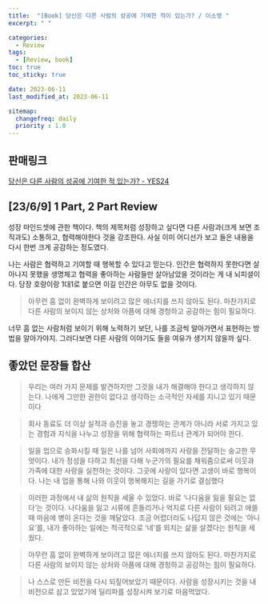 ```yaml
---
title:  "[Book] 당신은 다른 사람의 성공에 기여한 적이 있는가? / 이소영 "
excerpt: " "

categories:
  - Review
tags:
  - [Review, book]
toc: true
toc_sticky: true

date: 2023-06-11
last_modified_at: 2023-06-11

sitemap:
  changefreq: daily
  priority : 1.0
---
```


## 판매링크

[당신은 다른 사람의 성공에 기여한 적 있는가?  - YES24](https://www.yes24.com/Product/Goods/98832816?pid=123487&cosemkid=go16167258984152368&gclid=CjwKCAjw4ZWkBhA4EiwAVJXwqYBPetEzi0p3kM249b-cr72xA0nGZzNxXgCgwOIBLcTAiFCDNtJdwRoCdP4QAvD_BwE)

## **[23/6/9] 1 Part, 2 Part Review**

성장 마인드셋에 관한 책이다. 책의 제목처럼 성장하고 싶다면 다른 사람과(크게 보면 조직과도) 소통하고, 협력해야한다 것을 강조한다. 사실 이미 어디선가 보고 들은 내용을 다시 한번 크게 공감하는 정도였다.

나는 사람은 협력하고 기여할 때 행복할 수 있다고 믿는다. 인간은 협력하지 못한다면 살아나지 못했을 생명체고 협력을 좋아하는 사람들만 살아남았을 것이라는 게 내 뇌피셜이다. 당장 호랑이랑 1대1로 붙으면 이길 인간은 아무도 없을 것이다.

> 아무런 흠 없이 완벽하게 보이려고 많은 에너지를 쓰지 않아도 된다. 마찬가지로 다른 사람의 보이지 않는 상처와 아픔에 대해 경청하고 공감하는 힘이 필요하다.
> 

너무 흠 없는 사람처럼 보이기 위해 노력하기 보단, 나를 조금씩 알아가면서 표현하는 방법을 알아가야지. 그러다보면 다른 사람의 이야기도 들을 여유가 생기지 않을까 싶다.

## **좋았던 문장들 합산**

> 우리는 여러 가지 문제를 발견하지만 그것을 내가 해결해야 한다고 생각하지 않는다. 나에게 그만한 권한이 없다고 생각하는 소극적인 자세를 지니고 있기 때문이다
> 

> 회사 동료도 더 이상 실적과 승진을 놓고 경쟁하는 관계가 아니라 서로 가지고 있는 경험과 지식을 나누고 성장을 위해 협력하는 파트너 관계가 되어야 한다.
> 

> 일을 업으로 승화시킬 때 일은 나를 넘어 사회에까지 사랑을 전달하는 숭고한 무엇이다. 내가 정성을 다하고 최선을 다해 누군가의 필요를 채워줌으로써 이웃과 가족에 대한 사랑을 실천하는 것이다. 그곳에 사랑이 있다면 고생이 바로 행복이다. 나는 내 업을 통해 나와 이웃이 행복해지는 길을 가기로 결심했다
> 

> 이러한 과정에서 내 삶의 원칙을 세울 수 있었다. 바로 ‘나다움을 잃을 필요는 없다’는 것이다. 나다움을 잃고 시류에 흔들리거나 억지로 다른 사람이 되려고 애쓸 때 마음에 병이 온다는 것을 깨달았다. 조금 어렵더라도 나답지 않은 것에는 ‘아니요’를, 내가 좋아하는 일에는 적극적으로 ‘네’를 외치는 삶을 살겠다는 원칙을 세웠다.
> 

> 아무런 흠 없이 완벽하게 보이려고 많은 에너지를 쓰지 않아도 된다. 마찬가지로 다른 사람의 보이지 않는 상처와 아픔에 대해 경청하고 공감하는 힘이 필요하다.
> 

> 나 스스로 만든 비전을 다시 되짚어보았기 때문이다. 사람을 성장시키는 것을 내 비전으로 삼고 있었기에 딜리파를 성장시켜 보기로 마음먹었다.
>